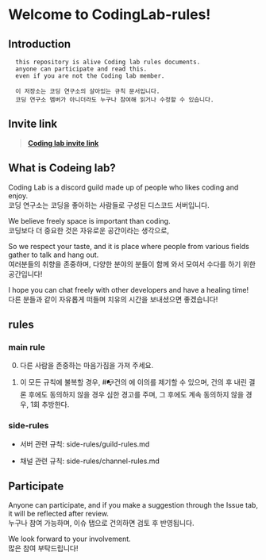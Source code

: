 # Welcome to CodingLab-rules!

## Introduction

```
  this repository is alive Coding lab rules documents.
  anyone can participate and read this.
  even if you are not the Coding lab member.

  이 저장소는 코딩 연구소의 살아있는 규칙 문서입니다.
  코딩 연구소 멤버가 아니더라도 누구나 참여해 읽거나 수정할 수 있습니다.
```

## Invite link

> **[Coding lab invite link](https://discord.gg/UXHqMFm, "codeing lab invite link")**

## What is Codeing lab?

Coding Lab is a discord guild made up of people who likes coding and enjoy.  
코딩 연구소는 코딩을 좋아하는 사람들로 구성된 디스코드 서버입니다.

We believe freely space is important than coding.  
코딩보다 더 중요한 것은 자유로운 공간이라는 생각으로,

So we respect your taste, and it is place where people from various fields gather to talk and hang out.  
여러분들의 취향을 존중하며, 다양한 분야의 분들이 함께 와서 모여서 수다를 하기 위한 공간입니다!

I hope you can chat freely with other developers and have a healing time!  
다른 분들과 같이 자유롭게 떠들며 치유의 시간을 보내셨으면 좋겠습니다!

## rules

### main rule

0. 다른 사람을 존중하는 마음가짐을 가져 주세요.

1. 이 모든 규칙에 불복할 경우, #📭건의 에 이의를 제기할 수 있으며, 건의 후 내린 결론 후에도 동의하지 않을 경우 심한 경고를 주며, 그 후에도 계속 동의하지 않을 경우, 1회 추방한다.

### side-rules

- 서버 관련 규칙: side-rules/guild-rules.md

- 채널 관련 규칙: side-rules/channel-rules.md

## Participate

Anyone can participate, and if you make a suggestion through the Issue tab, it will be reflected after review.  
누구나 참여 가능하며, 이슈 탭으로 건의하면 검토 후 반영됩니다.

We look forward to your involvement.  
많은 참여 부탁드립니다!